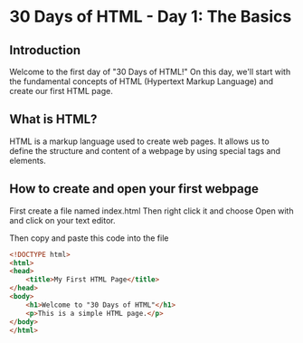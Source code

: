 # 30 Days of HTML - Day 1: The Basics

## Introduction

Welcome to the first day of "30 Days of HTML!" On this day, we'll start with the fundamental concepts of HTML (Hypertext Markup Language) and create our first HTML page.

## What is HTML?

HTML is a markup language used to create web pages. It allows us to define the structure and content of a webpage by using special tags and elements.

## How to create and open your first webpage

First create a file named index.html
Then right click it and choose Open with
and click on your text editor.

Then copy and paste this code into the file
```html
<!DOCTYPE html>
<html>
<head>
    <title>My First HTML Page</title>
</head>
<body>
    <h1>Welcome to "30 Days of HTML"</h1>
    <p>This is a simple HTML page.</p>
</body>
</html>
```



